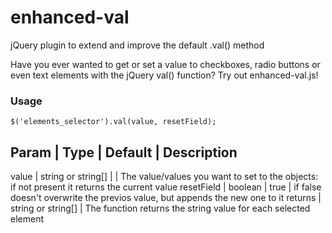# enhanced-val
jQuery plugin to extend and improve the default .val() method

Have you ever wanted to get or set a value to checkboxes, radio buttons or even text elements with the jQuery val() function? Try out enhanced-val.js!

### Usage

`$('elements_selector').val(value, resetField);`

Param | Type | Default | Description
------------------------------------
value | string or string[] | | The value/values you want to set to the objects: if not present it returns the current value
resetField | boolean | true | if false doesn't overwrite the previos value, but appends the new one to it
returns | string or string[] | The function returns the string value for each selected element

